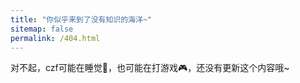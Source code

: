 ```yaml
---
title: "你似乎来到了没有知识的海洋~"
sitemap: false
permalink: /404.html
---
```


对不起，czf可能在睡觉🛌，也可能在打游戏🎮，还没有更新这个内容哦~
